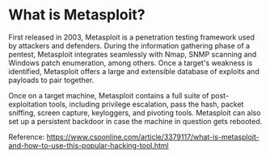# What is Metasploit?

First released in 2003, Metasploit is a penetration testing framework used by attackers and defenders. During the information gathering phase of a pentest, Metasploit integrates seamlessly with Nmap, SNMP scanning and Windows patch enumeration, among others. Once a target's weakness is identified, Metasploit offers a large and extensible database of exploits and payloads to pair together.

Once on a target machine, Metasploit contains a full suite of post-exploitation tools, including privilege escalation, pass the hash, packet sniffing, screen capture, keyloggers, and pivoting tools. Metasploit can also set up a persistent backdoor in case the machine in question gets rebooted.

Reference: https://www.csoonline.com/article/3379117/what-is-metasploit-and-how-to-use-this-popular-hacking-tool.html
